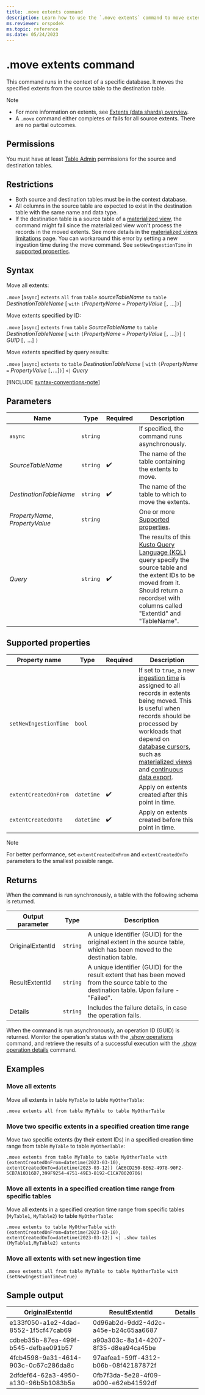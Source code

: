 ```yaml
---
title: .move extents command
description: Learn how to use the `.move extents` command to move extents from a source table to a destination table.
ms.reviewer: orspodek
ms.topic: reference
ms.date: 05/24/2023
---
```


# .move extents command

This command runs in the context of a specific database. It moves the specified extents from the source table to the destination table.

> [!NOTE]
>
> * For more information on extents, see [Extents (data shards) overview](extents-overview.md).
> * A `.move` command either completes or fails for all source extents. There are no partial outcomes.

## Permissions

You must have at least [Table Admin](../access-control/role-based-access-control.md) permissions for the source and destination tables.

## Restrictions

* Both source and destination tables must be in the context database.
* All columns in the source table are expected to exist in the destination table with the same name and data type.
* If the destination table is a source table of a [materialized view](materialized-views/materialized-view-overview.md), the command might fail since the materialized view won't process the records in the moved extents. See more details in the [materialized views limitations](materialized-views/materialized-views-limitations.md#the-materialized-view-source) page. You can workaround this error by setting a new ingestion time during the move command. See `setNewIngestionTime` in [supported properties](#supported-properties).

## Syntax

Move all extents:

`.move` [`async`] `extents` `all` `from` `table` *sourceTableName* `to` `table` *DestinationTableName* [ `with` `(`*PropertyName* `=` *PropertyValue* [`,` ...]`)`]

Move extents specified by ID:

`.move` [`async`] `extents` `from` `table` *SourceTableName* `to` `table` *DestinationTableName* [ `with` `(`*PropertyName* `=` *PropertyValue* [`,` ...]`)`] `(` *GUID* [`,` ...] `)`

Move extents specified by query results:

`.move` [`async`] `extents` `to` `table` *DestinationTableName* [ `with` `(`*PropertyName* `=` *PropertyValue* [`,`...]`)`] `<|` *Query*

[!INCLUDE [syntax-conventions-note](../../includes/syntax-conventions-note.md)]

## Parameters

|Name|Type|Required|Description|
|--|--|--|--|
|`async`| `string` ||If specified, the command runs asynchronously.|
|*SourceTableName*| `string` | :heavy_check_mark:|The name of the table containing the extents to move.|
|*DestinationTableName*| `string` | :heavy_check_mark:|The name of the table to which to move the extents.|
|*PropertyName*, *PropertyValue*| `string` ||One or more [Supported properties](#supported-properties).|
|*Query*| `string` | :heavy_check_mark:|The results of this [Kusto Query Language (KQL)](../query/index.md) query specify the source table and the extent IDs to be moved from it. Should return a recordset with columns called "ExtentId" and "TableName".|

## Supported properties

| Property name | Type | Required | Description |
|--|--|--|--|
| `setNewIngestionTime` | `bool` |  | If set to `true`, a new [ingestion time](../query/ingestion-time-function.md) is assigned to all records in extents being moved. This is useful when records should be processed by workloads that depend on [database cursors](database-cursor.md), such as [materialized views](materialized-views/materialized-view-overview.md) and [continuous data export](data-export/continuous-data-export.md). |
| `extentCreatedOnFrom` | `datetime` |  :heavy_check_mark: | Apply on extents created after this point in time. |
| `extentCreatedOnTo` | `datetime` |  :heavy_check_mark: | Apply on extents created before this point in time. |

> [!NOTE]
> For better performance, set `extentCreatedOnFrom` and `extentCreatedOnTo` parameters to the smallest possible range.

## Returns

When the command is run synchronously, a table with the following schema is returned.

| Output parameter | Type | Description |
|--|--|--|
| OriginalExtentId | `string` | A unique identifier (GUID) for the original extent in the source table, which has been moved to the destination table. |
| ResultExtentId | `string` | A unique identifier (GUID) for the result extent that has been moved from the source table to the destination table. Upon failure - "Failed". |
| Details | `string` | Includes the failure details, in case the operation fails. |

When the command is run asynchronously, an operation ID (GUID) is returned. Monitor the operation's status with the [.show operations](operations.md#show-operations) command, and retrieve the results of a successful execution with the [.show operation details](operations.md#show-operation-details) command.

## Examples

### Move all extents

Move all extents in table `MyTable` to table `MyOtherTable`:

```kusto
.move extents all from table MyTable to table MyOtherTable
```

### Move two specific extents in a specified creation time range

Move two specific extents (by their extent IDs) in a specified creation time range from table `MyTable` to table `MyOtherTable`:

```kusto
.move extents from table MyTable to table MyOtherTable with (extentCreatedOnFrom=datetime(2023-03-10), extentCreatedOnTo=datetime(2023-03-12)) (AE6CD250-BE62-4978-90F2-5CB7A10D16D7,399F9254-4751-49E3-8192-C1CA78020706)
```

### Move all extents in a specified creation time range from specific tables

Move all extents in a specified creation time range from specific tables (`MyTable1`, `MyTable2`) to table `MyOtherTable`:

```kusto
.move extents to table MyOtherTable with (extentCreatedOnFrom=datetime(2023-03-10), extentCreatedOnTo=datetime(2023-03-12)) <| .show tables (MyTable1,MyTable2) extents
```

### Move all extents with set new ingestion time

```kusto
.move extents all from table MyTable to table MyOtherTable with (setNewIngestionTime=true)
```

## Sample output

|OriginalExtentId |ResultExtentId| Details
|---|---|---
|e133f050-a1e2-4dad-8552-1f5cf47cab69 |0d96ab2d-9dd2-4d2c-a45e-b24c65aa6687|
|cdbeb35b-87ea-499f-b545-defbae091b57 |a90a303c-8a14-4207-8f35-d8ea94ca45be|
|4fcb4598-9a31-4614-903c-0c67c286da8c |97aafea1-59ff-4312-b06b-08f42187872f|
|2dfdef64-62a3-4950-a130-96b5b1083b5a |0fb7f3da-5e28-4f09-a000-e62eb41592df|
